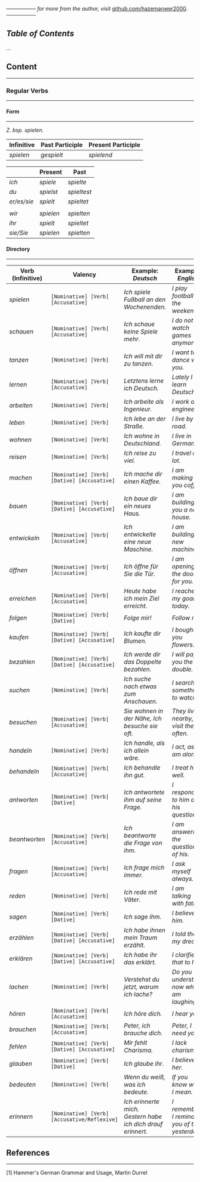 ──────── *for more from the author, visit* [github.com/hazemanwer2000](https://github.com/hazemanwer2000). ────────
## *Table of Contents*
...
## Content
---
### Regular Verbs
---
#### Form
---
*Z. bsp. spielen.*

| Infinitive | Past Participle | Present Participle |
| ---------- | --------------- | ------------------ |
| *spielen*  | *gespielt*      | *spielend*         |

|             | Present   | Past        |
| ----------- | --------- | ----------- |
| *ich*       | *spiele*  | *spielte*   |
| *du*        | *spielst* | *spieltest* |
| *er/es/sie* | *spielt*  | *spieltet*  |
|             |           |             |
| *wir*       | *spielen* | *spielten*  |
| *ihr*       | *spielt*  | *spieltet*  |
| *sie/Sie*   | *spielen* | *spielten*  |
#### Directory
---

| Verb (Infinitive) | Valency                                      | Example: *Deutsch*                                               | Example: *English*                                   |
| ----------------- | -------------------------------------------- | ---------------------------------------------------------------- | ---------------------------------------------------- |
| *spielen*         | `[Nominative] [Verb] [Accusative]`           | *Ich spiele Fußball an den Wochenenden.*                         | *I play football in the weekends.*                   |
| *schauen*         | `[Nominative] [Verb] [Accusative]`           | *Ich schaue keine Spiele mehr.*                                  | *I do not watch games anymore.*                      |
| *tanzen*          | `[Nominative] [Verb]`                        | *Ich will mit dir zu tanzen.*                                    | *I want to dance with you.*                          |
| *lernen*          | `[Nominative] [Verb] [Accusative]`           | *Letztens lerne ich Deutsch.*                                    | *Lately I learn Deutsch.*                            |
| *arbeiten*        | `[Nominative] [Verb]`                        | *Ich arbeite als Ingenieur.*                                     | *I work as engineer.*                                |
| *leben*           | `[Nominative] [Verb]`                        | *Ich lebe an der Straße.*                                        | *I live by the road.*                                |
| *wohnen*          | `[Nominative] [Verb]`                        | *Ich wohne in Deutschland.*                                      | *I live in Germany.*                                 |
| *reisen*          | `[Nominative] [Verb]`                        | *Ich reise zu viel.*                                             | *I travel a lot.*                                    |
| *machen*          | `[Nominative] [Verb] [Dative] [Accusative]`  | *Ich mache dir einen Kaffee.*                                    | *I am making you coffee.*                            |
| *bauen*           | `[Nominative] [Verb] [Dative] [Accusative]`  | *Ich baue dir ein neues Haus.*                                   | *I am building you a new house.*                     |
| *entwickeln*      | `[Nominative] [Verb] [Accusative]`           | *Ich entwickelte eine neue Maschine.*                            | *I am building a new machine.*                       |
| *öffnen*          | `[Nominative] [Verb] [Accusative]`           | *Ich öffne für Sie die Tür.*                                     | *I am opening the door for you.*                     |
| *erreichen*       | `[Nominative] [Verb] [Accusative]`           | *Heute habe ich mein Ziel erreicht.*                             | *I reached my goal today.*                           |
| *folgen*          | `[Nominative] [Verb] [Dative]`               | *Folge mir!*                                                     | *Follow me!*                                         |
| *kaufen*          | `[Nominative] [Verb] [Dative] [Accusative]`  | *Ich kaufte dir Blumen.*                                         | *I bought you flowers.*                              |
| *bezahlen*        | `[Nominative] [Verb] [Dative] [Accusative]`  | *Ich werde dir das Doppelte bezahlen.*                           | *I will pay you the double.*                         |
| *suchen*          | `[Nominative] [Verb]`                        | *Ich suche nach etwas zum Anschauen.*                            | *I search for something to watch.*                   |
| *besuchen*        | `[Nominative] [Verb] [Accusative]`           | *Sie wohnen in der Nähe, Ich besuche sie oft.*                   | *They live nearby, I visit them often.*              |
| *handeln*         | `[Nominative] [Verb]`                        | *Ich handle, als ich allein wäre.*                               | *I act, as if I am alone.*                           |
| *behandeln*       | `[Nominative] [Verb] [Accusative]`           | *Ich behandle ihn gut.*                                          | *I treat him well.*                                  |
| *antworten*       | `[Nominative] [Verb] [Dative]`               | *Ich antwortete ihm auf seine Frage.*                            | *I responded to him on his questions.*               |
| *beantworten*     | `[Nominative] [Verb] [Accusative]`           | *Ich beantworte die Frage von ihm.*                              | *I am answering the questions of his.*               |
| *fragen*          | `[Nominative] [Verb] [Accusative]`           | *Ich frage mich immer.*                                          | *I ask myself always.*                               |
| *reden*           | `[Nominative] [Verb]`                        | *Ich rede mit Väter.*                                            | *I am talking with father.*                          |
| *sagen*           | `[Nominative] [Verb] [Dative]`               | *Ich sage ihm.*                                                  | *I believe him.*                                     |
| *erzählen*        | `[Nominative] [Verb] [Dative] [Accusative]`  | *Ich habe ihnen mein Traum erzählt.*                             | *I told them my dream.*                              |
| *erklären*        | `[Nominative] [Verb] [Dative] [Accusative]`  | *Ich habe ihr das erklärt.*                                      | *I clarified that to her.*                           |
| *lachen*          | `[Nominative] [Verb]`                        | *Verstehst du jetzt, warum ich lache?*                           | *Do you understand now why I am laughing?*           |
| *hören*           | `[Nominative] [Verb] [Accusative]`           | *Ich höre dich.*                                                 | *I hear you.*                                        |
| *brauchen*        | `[Nominative] [Verb] [Accusative]`           | *Peter, ich brauche dich.*                                       | *Peter, I need you.*                                 |
| *fehlen*          | `[Nominative] [Verb] [Dative] [Accusative]`  | *Mir fehlt Charisma.*                                            | *I lack charisma.*                                   |
| *glauben*         | `[Nominative] [Verb] [Dative]`               | *Ich glaube ihr.*                                                | *I believe her.*                                     |
| *bedeuten*        | `[Nominative] [Verb]`                        | *Wenn du weiß, was ich bedeute.*                                 | *If you know what I mean.*                           |
| *erinnern*        | `[Nominative] [Verb] [Accusative/Reflexive]` | *Ich erinnerte mich.*<br>*Gestern habe ich dich drauf erinnert.* | *I remember.*<br>*I reminded you of this yesterday.* |
## References
---
[1] Hammer's German Grammar and Usage, Martin Durrel
